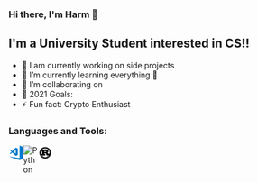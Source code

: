 ### Hi there, I'm Harm 👋


## I'm a University Student interested in CS!!

- 🔭 I am currently working on side projects
- 🌱 I’m currently learning everything 🤣 
- 👯 I’m collaborating on 
- 🥅 2021 Goals: 
- ⚡ Fun fact: Crypto Enthusiast 

### Languages and Tools:

<img align="left" alt="Visual Studio Code" width="26px" src="https://raw.githubusercontent.com/github/explore/80688e429a7d4ef2fca1e82350fe8e3517d3494d/topics/visual-studio-code/visual-studio-code.png" />
<img align="left" alt="Python" width="26px" src="https://raw.githubusercontent.com/jmnote/z-icons/master/svg/python.svg" />
<img align="left" alt="RUST" width="26px" src="https://raw.githubusercontent.com/edent/SuperTinyIcons/62e8265899720b173180bab152e5e0e5ff7dce30/images/svg/rust.svg"/> 
